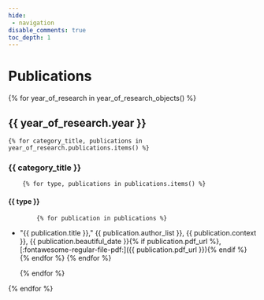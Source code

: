 ```yaml
---
hide:
 - navigation
disable_comments: true
toc_depth: 1
---
```


# Publications

{% for year_of_research in year_of_research_objects() %}
## {{ year_of_research.year }}

    {% for category_title, publications in year_of_research.publications.items() %}

### {{ category_title }}

        {% for type, publications in publications.items() %}
#### {{ type }}

            {% for publication in publications %}
- "{{ publication.title }}," {{ publication.author_list }}, {{ publication.context }}, {{ publication.beautiful_date }}{% if publication.pdf_url %}, [:fontawesome-regular-file-pdf:]({{ publication.pdf_url }}){% endif %}
            {% endfor %}
        {% endfor %}


    {% endfor %}

{% endfor %}
